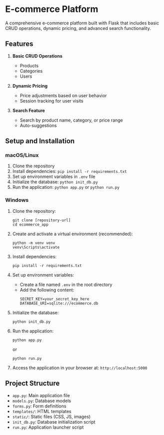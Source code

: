 # E-commerce Platform

A comprehensive e-commerce platform built with Flask that includes basic CRUD operations, dynamic pricing, and advanced search functionality.

## Features

1. **Basic CRUD Operations**
   - Products
   - Categories
   - Users

2. **Dynamic Pricing**
   - Price adjustments based on user behavior
   - Session tracking for user visits

3. **Search Feature**
   - Search by product name, category, or price range
   - Auto-suggestions

## Setup and Installation

### macOS/Linux

1. Clone the repository
2. Install dependencies: `pip install -r requirements.txt`
3. Set up environment variables in `.env` file
4. Initialize the database: `python init_db.py`
5. Run the application: `python app.py` or `python run.py`

### Windows

1. Clone the repository:
   ```
   git clone [repository-url]
   cd ecommerce_app
   ```

2. Create and activate a virtual environment (recommended):
   ```
   python -m venv venv
   venv\Scripts\activate
   ```

3. Install dependencies:
   ```
   pip install -r requirements.txt
   ```

4. Set up environment variables:
   - Create a file named `.env` in the root directory
   - Add the following content:
     ```
     SECRET_KEY=your_secret_key_here
     DATABASE_URI=sqlite:///ecommerce.db
     ```

5. Initialize the database:
   ```
   python init_db.py
   ```

6. Run the application:
   ```
   python app.py
   ```
   or
   ```
   python run.py
   ```

7. Access the application in your browser at: `http://localhost:5000`

## Project Structure

- `app.py`: Main application file
- `models.py`: Database models
- `forms.py`: Form definitions
- `templates/`: HTML templates
- `static/`: Static files (CSS, JS, images)
- `init_db.py`: Database initialization script
- `run.py`: Application launcher script
